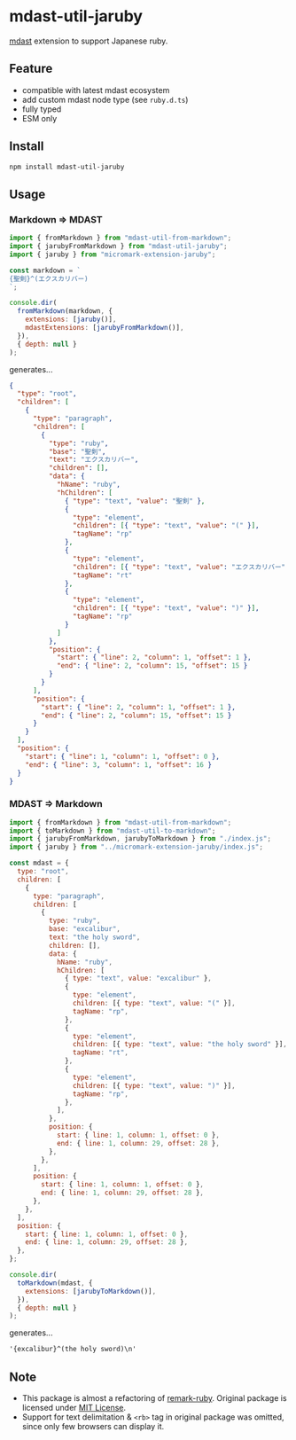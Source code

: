 # mdast-util-jaruby

[mdast](https://github.com/syntax-tree/mdast) extension to support Japanese ruby.

## Feature

- compatible with latest mdast ecosystem
- add custom mdast node type (see `ruby.d.ts`)
- fully typed
- ESM only

## Install

```sh
npm install mdast-util-jaruby
```

## Usage

### Markdown => MDAST

```js
import { fromMarkdown } from "mdast-util-from-markdown";
import { jarubyFromMarkdown } from "mdast-util-jaruby";
import { jaruby } from "micromark-extension-jaruby";

const markdown = `
{聖剣}^(エクスカリバー)
`;

console.dir(
  fromMarkdown(markdown, {
    extensions: [jaruby()],
    mdastExtensions: [jarubyFromMarkdown()],
  }),
  { depth: null }
);
```

generates...

```json
{
  "type": "root",
  "children": [
    {
      "type": "paragraph",
      "children": [
        {
          "type": "ruby",
          "base": "聖剣",
          "text": "エクスカリバー",
          "children": [],
          "data": {
            "hName": "ruby",
            "hChildren": [
              { "type": "text", "value": "聖剣" },
              {
                "type": "element",
                "children": [{ "type": "text", "value": "(" }],
                "tagName": "rp"
              },
              {
                "type": "element",
                "children": [{ "type": "text", "value": "エクスカリバー" }],
                "tagName": "rt"
              },
              {
                "type": "element",
                "children": [{ "type": "text", "value": ")" }],
                "tagName": "rp"
              }
            ]
          },
          "position": {
            "start": { "line": 2, "column": 1, "offset": 1 },
            "end": { "line": 2, "column": 15, "offset": 15 }
          }
        }
      ],
      "position": {
        "start": { "line": 2, "column": 1, "offset": 1 },
        "end": { "line": 2, "column": 15, "offset": 15 }
      }
    }
  ],
  "position": {
    "start": { "line": 1, "column": 1, "offset": 0 },
    "end": { "line": 3, "column": 1, "offset": 16 }
  }
}
```

### MDAST => Markdown

```js
import { fromMarkdown } from "mdast-util-from-markdown";
import { toMarkdown } from "mdast-util-to-markdown";
import { jarubyFromMarkdown, jarubyToMarkdown } from "./index.js";
import { jaruby } from "../micromark-extension-jaruby/index.js";

const mdast = {
  type: "root",
  children: [
    {
      type: "paragraph",
      children: [
        {
          type: "ruby",
          base: "excalibur",
          text: "the holy sword",
          children: [],
          data: {
            hName: "ruby",
            hChildren: [
              { type: "text", value: "excalibur" },
              {
                type: "element",
                children: [{ type: "text", value: "(" }],
                tagName: "rp",
              },
              {
                type: "element",
                children: [{ type: "text", value: "the holy sword" }],
                tagName: "rt",
              },
              {
                type: "element",
                children: [{ type: "text", value: ")" }],
                tagName: "rp",
              },
            ],
          },
          position: {
            start: { line: 1, column: 1, offset: 0 },
            end: { line: 1, column: 29, offset: 28 },
          },
        },
      ],
      position: {
        start: { line: 1, column: 1, offset: 0 },
        end: { line: 1, column: 29, offset: 28 },
      },
    },
  ],
  position: {
    start: { line: 1, column: 1, offset: 0 },
    end: { line: 1, column: 29, offset: 28 },
  },
};

console.dir(
  toMarkdown(mdast, {
    extensions: [jarubyToMarkdown()],
  }),
  { depth: null }
);
```

generates...

```md
'{excalibur}^(the holy sword)\n'
```

## Note

- This package is almost a refactoring of [remark-ruby](https://github.com/laysent/remark-ruby). Original package is licensed under [MIT License](https://github.com/laysent/remark-ruby/blob/a5d2ec31cf4750e003890204ea43a71607d5e4d8/LICENSE).
- Support for text delimitation & `<rb>` tag in original package was omitted, since only few browsers can display it.
